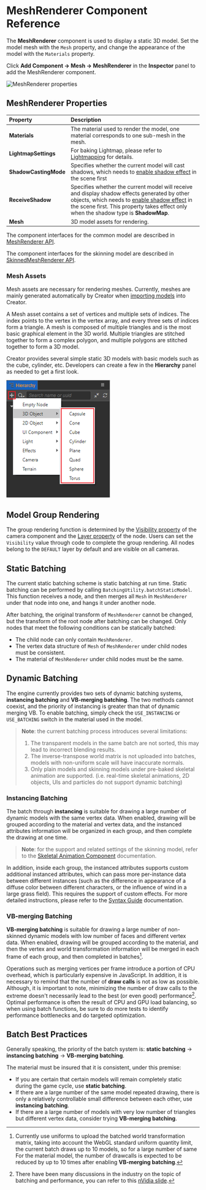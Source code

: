 # MeshRenderer Component Reference

The __MeshRenderer__ component is used to display a static 3D model. Set the model mesh with the `Mesh` property, and change the appearance of the model with the `Materials` property.

Click **Add Component -> Mesh -> MeshRenderer** in the **Inspector** panel to add the MeshRenderer component.

![MeshRenderer properties](meshrenderer-properties.png)

## MeshRenderer Properties

| Property | Description
| :--- | :---
| **Materials** | The material used to render the model, one material corresponds to one sub-mesh in the mesh.
| **LightmapSettings** | For baking Lightmap, please refer to [Lightmapping](../../concepts/scene/light/lightmap.md) for details.
| **ShadowCastingMode** | Specifies whether the current model will cast shadows, which needs to [enable shadow effect](../../concepts/scene/light/shadow.md#enable-shadow-effect) in the scene first
| **ReceiveShadow** | Specifies whether the current model will receive and display shadow effects generated by other objects, which needs to [enable shadow effect](../../concepts/scene/light/shadow.md#enable-shadow-effect) in the scene first. This property takes effect only when the shadow type is __ShadowMap__.
| **Mesh** | 3D model assets for rendering.

The component interfaces for the common model are described in [MeshRenderer API](__APIDOC__/en/#/docs/3.4/en/3d/Class/MeshRenderer).

The component interfaces for the skinning model are described in [SkinnedMeshRenderer API](__APIDOC__/en/#/docs/3.4/en/3d/Class/SkinnedMeshRenderer).

### Mesh Assets

Mesh assets are necessary for rendering meshes. Currently, meshes are mainly generated automatically by Creator when [importing models](../../asset/model/mesh.md) into Creator.

A Mesh asset contains a set of vertices and multiple sets of indices. The index points to the vertex in the vertex array, and every three sets of indices form a triangle. A mesh is composed of multiple triangles and is the most basic graphical element in the 3D world. Multiple triangles are stitched together to form a complex polygon, and multiple polygons are stitched together to form a 3D model.

Creator provides several simple static 3D models with basic models such as the cube, cylinder, etc. Developers can create a few in the **Hierarchy** panel as needed to get a first look.

![create model](create-model.png)

## Model Group Rendering

The group rendering function is determined by the [Visibility property](../../editor/components/camera-component.md#set-the-visibility-property) of the camera component and the [Layer property](../../concepts/scene/node-component.md#set-the-layer-property-of-the-node) of the node. Users can set the `Visibility` value through code to complete the group rendering. All nodes belong to the `DEFAULT` layer by default and are visible on all cameras.

## Static Batching

The current static batching scheme is static batching at run time. Static batching can be performed by calling `BatchingUtility.batchStaticModel`. This function receives a node, and then merges all `Mesh` in `MeshRenderer` under that node into one, and hangs it under another node.

After batching, the original transform of `MeshRenderer` cannot be changed, but the transform of the root node after batching can be changed. Only nodes that meet the following conditions can be statically batched:

- The child node can only contain `MeshRenderer`.
- The vertex data structure of `Mesh` of `MeshRenderer` under child nodes must be consistent.
- The material of `MeshRenderer` under child nodes must be the same.

## Dynamic Batching

The engine currently provides two sets of dynamic batching systems, **instancing batching** and **VB-merging batching**. The two methods cannot coexist, and the priority of instancing is greater than that of dynamic merging VB. To enable batching, simply check the `USE_INSTANCING` or `USE_BATCHING` switch in the material used in the model.

> **Note**: the current batching process introduces several limitations:
>
> 1. The transparent models in the same batch are not sorted, this may lead to incorrect blending results.
> 2. The inverse-transpose world matrix is not uploaded into batches, models with non-uniform scale will have inaccurate normals.
> 3. Only plain models and skinning models under pre-baked skeletal animation are supported. (i.e. real-time skeletal animations, 2D objects, UIs and particles do not support dynamic batching)

### Instancing Batching

The batch through **instancing** is suitable for drawing a large number of dynamic models with the same vertex data. When enabled, drawing will be grouped according to the material and vertex data, and the instanced attributes information will be organized in each group, and then complete the drawing at one time.

> **Note**: for the support and related settings of the skinning model, refer to the [Skeletal Animation Component](../../animation/skeletal-animation.md#AboutDynamic-Instancing) documentation.

In addition, inside each group, the instanced attributes supports custom additional instanced attributes, which can pass more per-instance data between different instances (such as the difference in appearance of a diffuse color between different characters, or the influence of wind in a large grass field). This requires the support of custom effects. For more detailed instructions, please refer to the [Syntax Guide](../../material-system/effect-syntax.md#Custom-Instanced-Properties) documentation.

### VB-merging Batching

__VB-merging batching__ is suitable for drawing a large number of non-skinned dynamic models with low number of faces and different vertex data. When enabled, drawing will be grouped according to the material, and then the vertex and world transformation information will be merged in each frame of each group, and then completed in batches[^1].

Operations such as merging vertices per frame introduce a portion of CPU overhead, which is particularly expensive in JavaScript. In addition, it is necessary to remind that the number of __draw calls__ is not as low as possible. Although, it is important to note, minimizing the number of draw calls to the extreme doesn't necessarily lead to the best (or even good) performance[^2]. Optimal performance is often the result of CPU and GPU load balancing, so when using batch functions, be sure to do more tests to identify performance bottlenecks and do targeted optimization.

## Batch Best Practices

Generally speaking, the priority of the batch system is: **static batching** -> **instancing batching** -> **VB-merging batching**.

The material must be insured that it is consistent, under this premise:

- If you are certain that certain models will remain completely static during the game cycle, use **static batching**.
- If there are a large number of the same model repeated drawing, there is only a relatively controllable small difference between each other, use **instancing batching**.
- If there are a large number of models with very low number of triangles but different vertex data, consider trying **VB-merging batching**.

[^1]: Currently use uniforms to upload the batched world transformation matrix, taking into account the WebGL standard uniform quantity limit, the current batch draws up to 10 models, so for a large number of same For the material model, the number of drawcalls is expected to be reduced by up to 10 times after enabling __VB-merging batching__.
[^2]: There have been many discussions in the industry on the topic of batching and performance, you can refer to this [nVidia slide](https://www.nvidia.com/docs/IO/8228/BatchBatchBatch.pdf).
